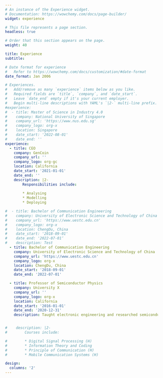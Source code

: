 ```yaml
---
# An instance of the Experience widget.
# Documentation: https://wowchemy.com/docs/page-builder/
widget: experience

# This file represents a page section.
headless: true

# Order that this section appears on the page.
weight: 40

title: Experience
subtitle:

# Date format for experience
#   Refer to https://wowchemy.com/docs/customization/#date-format
date_format: Jan 2006

# Experiences.
#   Add/remove as many `experience` items below as you like.
#   Required fields are `title`, `company`, and `date_start`.
#   Leave `date_end` empty if it's your current employer.
#   Begin multi-line descriptions with YAML's `|2-` multi-line prefix.
#experience:
#  - title: Master of Science in Industry 4.0
#    company: National University of Singapore
#    company_url: 'https://www.nus.edu.sg'
#    company_logo: org-x
#    location: Singapore
#    date_start: '2022-08-01'
#    date_end: ''
experience:
  - title: CEO
    company: GenCoin
    company_url: ''
    company_logo: org-gc
    location: California
    date_start: '2021-01-01'
    date_end: ''
    description: |2-
        Responsibilities include:
        
        * Analysing
        * Modelling
        * Deploying

#  - title: Bachelor of Communication Engineering
#    company: University of Electronic Science and Technology of China
#    company_url: 'https://www.uestc.edu.cn'
#    company_logo: org-x
#    location: ChengDu, China
#    date_start: '2018-09-01'
#    date_end: '2022-07-01‘
#    description: Test
  - title: Bachelor of Communication Engineering
    company: University of Electronic Science and Technology of China
    company_url: 'https://www.uestc.edu.cn'
    company_logo: org-x
    location: ChengDu, China
    date_start: '2018-09-01'
    date_end: '2022-07-01'

  - title: Professor of Semiconductor Physics
    company: University X
    company_url: ''
    company_logo: org-x
    location: California
    date_start: '2016-01-01'
    date_end: '2020-12-31'
    description: Taught electronic engineering and researched semiconductor physics.


#    description: |2-
#        Courses include:

#        * Digital Signal Processing (H)
#        * Information Theory and Coding
#        * Principle of Communication (H)
#        * Mobile Communication Systems (H)

design:
  columns: '2'
---
```

